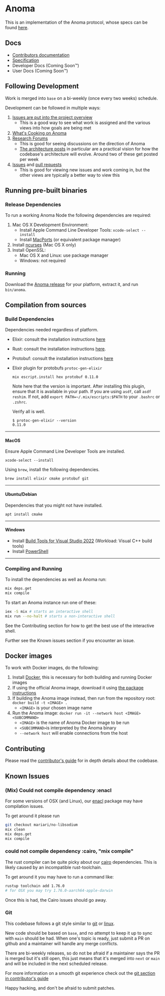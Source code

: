 # Anoma

This is an implementation of the Anoma protocol, whose specs can be
found [here](https://specs.anoma.net/latest).

## Docs

- [Contributors documentation](https://anoma.github.io/anoma/readme.html)
- [Specification](https://specs.anoma.net/latest/)
- Developer Docs (Coming Soon™)
- User Docs (Coming Soon™)

## Following Development

Work is merged into `base` on a bi-weekly (once every two weeks)
schedule.

Development can be followed in multiple ways:

1. [Issues are put into the project overview](https://github.com/orgs/anoma/projects/19)
   - This is a good way to see what work is assigned and the various
     views into how goals are being met
2. [What's Cooking on Anoma](https://github.com/orgs/anoma/projects/20 "A good view on how topics are progressing throughout a cycle")
3. [Research Forums](https://research.anoma.net/)
   - This is good for seeing discussions on the direction of Anoma
   - [The architecture posts](https://research.anoma.net/tags/c/protocol-design/25/architecture)
     in particular are a practical vision for how the codebase's
     architecture will evolve. Around two of these get posted per week
4. [Issues](https://github.com/anoma/anoma/issues) and [pull requests](https://github.com/anoma/anoma/pulls)
   - This is good for viewing new issues and work coming in, but the
     other views are typically a better way to view this

## Running pre-built binaries
### Release Dependencies
To run a working Anoma Node the following dependencies are required:

1. Mac OS X Development Environment:
    * Install Apple Command Line Developer Tools: `xcode-select --install`
    * Install [MacPorts](https://www.macports.org/install.php) (or equivalent package manager)
2. Install [ncurses](https://ports.macports.org/port/ncurses/) (Mac OS X only)
3. Install OpenSSL:
    * Mac OS X and Linux: use package manager
    * Windows: not required
### Running
Download the [Anoma release](https://github.com/anoma/anoma/releases) for your platform, extract it, and run `bin/anoma`.
## Compilation from sources
### Build Dependencies

Dependencies needed regardless of platform.
 - Elixir: consult the installation instructions [here](https://elixir-lang.org/install.html)
 - Rust: consult the installation instructions [here](https://www.rust-lang.org/tools/install).
 - Protobuf: consult the installation instructions [here](https://grpc.io/docs/protoc-installation/)
 - Elixir plugin for protobufs `protoc-gen-elixir`
   ```shell
   mix escript.install hex protobuf 0.11.0
   ```
   Note here that the version is important.
   After installing this plugin, ensure that it is available in your path.
   If you are using `asdf`, call `asdf reshim`. If not, add `export PATH=~/.mix/escripts:$PATH` to your `.bashrc` or `.zshrc`.

   Verify all is well.
   ```shell
   $ protoc-gen-elixir --version
   0.11.0
   ```

----
#### MacOS
Ensure Apple Command Line Developer Tools are installed.

```shell
xcode-select --install
```

Using `brew`, install the following dependencies.

```shell
brew install elixir cmake protobuf git
```

---
#### Ubuntu/Debian

Dependencies that you might not have installed.

```shell
apt install cmake
```

---
#### Windows

 - Install [Build Tools for Visual Studio 2022](https://visualstudio.microsoft.com/downloads/) (Workload: Visual C++ build tools)
 - Install [PowerShell](https://learn.microsoft.com/en-us/powershell/scripting/install/installing-powershell-on-windows?view=powershell-7.4)


---
### Compiling and Running

To install the dependencies as well as Anoma run:

```bash
mix deps.get
mix compile
```

To start an Anoma instance run one of these:

```bash
iex -S mix # starts an interactive shell
mix run --no-halt # starts a non-interactive shell
```

See the Contributing section for how to get the best use of the
interactive shell.

Further see the Known issues section if you encounter an issue.


## Docker images
To work with Docker images, do the following:
1. Install [Docker](https://docs.docker.com/engine/install/), this is necessary for both building and running Docker images
2. If using the official Anoma image, download it using [the package instructions](https://github.com/anoma/anoma/pkgs/container/anoma)
3. If building the Anoma image instead, then run from the repository root: `docker build -t <IMAGE> .`
    * `<IMAGE>` is your chosen image name
4. Run the Anoma image: `docker run -it --network host <IMAGE> <SUBCOMMAND>`
    * `<IMAGE>` is the name of Anoma Docker image to be run
    * `<SUBCOMMAND>`is interpreted by the Anoma binary
    * `--network host` will enable connections from the host

## Contributing

Please read the [contributor's guide](./documentation/contributing.livemd) for in
depth details about the codebase.

## Known Issues

### (Mix) Could not compile dependency :enacl

For some versions of OSX (and Linux), our
[enacl](https://github.com/jlouis/enacl) package may have compilation issues.

To get around it please run

```sh
git checkout mariari/no-libsodium
mix clean
mix deps.get
mix compile
```

### could not compile dependency :cairo, "mix compile"

The rust compiler can be quite picky about our
[cairo](https://github.com/anoma/aarm-cairo) dependencies. This is
likely caused by an incompatible rust-toolchain.

To get around it you may have to run a command like:

```sh
rustup toolchain add 1.76.0
# for OSX you may try 1.76.0-aarch64-apple-darwin
```

Once this is had, the Cairo issues should go away.

### Git

This codebase follows a git style similar to
[git](https://git-scm.com/) or
[linux](https://git.kernel.org/pub/scm/linux/kernel/git/torvalds/linux.git).

New code should be based on `base`, and no attempt to keep it up to
sync with `main` should be had. When one's topic is ready, just submit
a PR on github and a maintainer will handle any merge conflicts.

There are bi-weekly releases, so do not be afraid if a maintainer says
the PR is merged but it's still open, this just means that it's merged
into `next` or `main` and will be included in the next scheduled
release.

For more information on a smooth git experience check out the [git
section in contributor's guide](./documentation/contributing/git.livemd)

Happy hacking, and don't be afraid to submit patches.